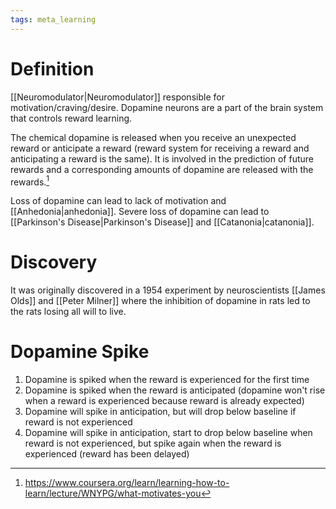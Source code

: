 ```yaml
---
tags: meta_learning
---
```


# Definition

[[Neuromodulator|Neuromodulator]] responsible for motivation/craving/desire. Dopamine neurons are a part of the brain system that controls reward learning. 

The chemical dopamine is released when you receive an unexpected reward or anticipate a reward (reward system for receiving a reward and anticipating a reward is the same). It is involved in the prediction of future rewards and a corresponding amounts of dopamine are released with the rewards.[^1]

Loss of dopamine can lead to lack of motivation and [[Anhedonia|anhedonia]]. Severe loss of dopamine can lead to [[Parkinson's Disease|Parkinson's Disease]] and [[Catanonia|catanonia]].

# Discovery

It was originally discovered in a 1954 experiment by neuroscientists [[James Olds]] and [[Peter Milner]] where the inhibition of dopamine in rats led to the rats losing all will to live.

# Dopamine Spike

1) Dopamine is spiked when the reward is experienced for the first time
2) Dopamine is spiked when the reward is anticipated (dopamine won't rise when a reward is experienced because reward is already expected)
3) Dopamine will spike in anticipation, but will drop below baseline if reward is not experienced
4) Dopamine will spike in anticipation, start to drop below baseline when reward is not experienced, but spike again when the reward is experienced (reward has been delayed)

[^1]: https://www.coursera.org/learn/learning-how-to-learn/lecture/WNYPG/what-motivates-you
